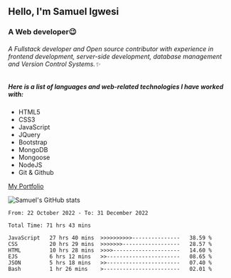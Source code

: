 ## Hello, I'm Samuel Igwesi
### A Web developer:wink:

###### A Fullstack developer and Open source contributor with experience in frontend development, server-side development, database management and Version Control Systems.:sparkles:

##### Here is a list of languages and web-related technologies I have worked with:
+ HTML5
+ CSS3
+ JavaScript
+ JQuery
+ Bootstrap
+ MongoDB
+ Mongoose
+ NodeJS
+ Git & Github

[My Portfolio](https://samdev.onrender.com/)

![Samuel's GitHub stats](https://github-readme-stats.vercel.app/api?username=SamuelIgwesi&show_icons=true&theme=radical)

<!--START_SECTION:waka-->

```text
From: 22 October 2022 - To: 31 December 2022

Total Time: 71 hrs 43 mins

JavaScript   27 hrs 40 mins  >>>>>>>>>>---------------   38.59 %
CSS          20 hrs 29 mins  >>>>>>>------------------   28.57 %
HTML         10 hrs 28 mins  >>>>---------------------   14.60 %
EJS          6 hrs 12 mins   >>-----------------------   08.65 %
JSON         5 hrs 18 mins   >>-----------------------   07.40 %
Bash         1 hr 26 mins    >------------------------   02.01 %
```

<!--END_SECTION:waka-->
